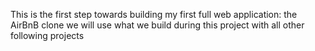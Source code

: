 This is the first step towards building my first full web application: the AirBnB clone
we will use what we build during this project with all other following projects
